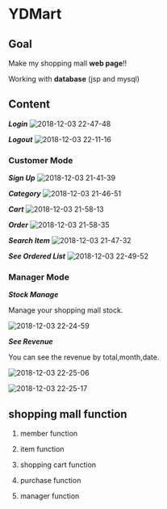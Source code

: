# YDMart 

## Goal

Make my shopping mall **web page**!!

Working with **database** (jsp and mysql)

## Content
***Login***
![2018-12-03 22-47-48](https://user-images.githubusercontent.com/30612084/49377427-80c90400-f74d-11e8-9858-dc354a8cd57b.png)

***Logout***
![2018-12-03 22-11-16](https://user-images.githubusercontent.com/30612084/49377482-a48c4a00-f74d-11e8-9d28-7c65d4503446.png)

### Customer Mode
***Sign Up***
![2018-12-03 21-41-39](https://user-images.githubusercontent.com/30612084/49376839-ecaa6d00-f74b-11e8-8700-ef8281266fb9.png)

***Category***
![2018-12-03 21-46-51](https://user-images.githubusercontent.com/30612084/49376917-1b284800-f74c-11e8-9a7a-ccde68609965.png)

***Cart***
![2018-12-03 21-58-13](https://user-images.githubusercontent.com/30612084/49376963-32ffcc00-f74c-11e8-880b-65980f90a723.png)

***Order***
![2018-12-03 21-58-35](https://user-images.githubusercontent.com/30612084/49376977-385d1680-f74c-11e8-9dd9-0019098ada08.png)

***Search Item***
![2018-12-03 21-47-32](https://user-images.githubusercontent.com/30612084/49376925-1fecfc00-f74c-11e8-9c83-6aa664354b0c.png)

***See Ordered List***
![2018-12-03 22-49-52](https://user-images.githubusercontent.com/30612084/49377531-c5549f80-f74d-11e8-800e-11e16bd194fa.png)

### Manager Mode
***Stock Manage***

Manage your shopping mall stock.

![2018-12-03 22-24-59](https://user-images.githubusercontent.com/30612084/49377775-62173d00-f74e-11e8-934e-1d8edaeaca01.png)


***See Revenue***

You can see the revenue by total,month,date.

![2018-12-03 22-25-06](https://user-images.githubusercontent.com/30612084/49377789-693e4b00-f74e-11e8-8abc-4a839992e33a.png)

![2018-12-03 22-25-17](https://user-images.githubusercontent.com/30612084/49377794-6b080e80-f74e-11e8-805d-25adf4c45410.png)


## shopping mall function

1. member function

2. item function

3. shopping cart function

4. purchase function

5. manager function

